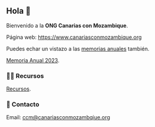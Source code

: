## Hola 👋

Bienvenido a la **ONG Canarias con Mozambique**.

Página web: https://www.canariasconmozambique.org

Puedes echar un vistazo a las [memorias anuales](https://github.com/Canarias-con-Mozambique/recursos) también.

[Memoria Anual 2023](https://github.com/Canarias-con-Mozambique/recursos/blob/main/memorias-anuales/Canarias_con_Mozambique_Memoria_Anual_2023.pdf).

### 👩‍💻 Recursos

[Recursos](https://github.com/Canarias-con-Mozambique/recursos).

### 📝 Contacto

Email: ccm@canariasconmozambqiue.org
